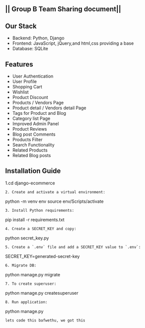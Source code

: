 ## || Group B Team Sharing document|| ## 

## Our Stack
- Backend: Python, Django
- Frontend: JavaScript, jQuery,and html,css providing a base
- Database: SQLite
## Features
- User Authentication
- User Profile
- Shopping Cart
- Wishlist
- Product Discount
- Products / Vendors Page
- Product detail / Vendors detail Page
- Tags for Product and Blog
- Category list Page
- Improved Admin Panel
- Product Reviews
- Blog post Comments
- Products Filter
- Search Functionality
- Related Products
- Related Blog posts

## Installation Guide
1.cd django-ecommerce
```
2. Create and activate a virtual environment:
```
python -m venv env
source env/Scripts/activate
```
3. Install Python requirements:
```
pip install -r requirements.txt
```
4. Create a SECRET_KEY and copy:
```
python secret_key.py
```
5. Create a `.env` file and add a SECRET_KEY value to `.env`:
```
SECRET_KEY=generated-secret-key
```
6. Migrate DB:
```
python manage.py migrate
```
7. To create superuser:
```
python manage.py createsuperuser
```
8. Run application:
```
python manage.py
```
lets code this bafwethu, we got this